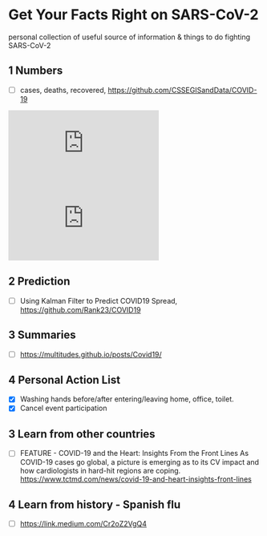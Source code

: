 # Get Your Facts Right on SARS-CoV-2
personal collection of useful source of information &amp; things to do fighting SARS-CoV-2 

## 1 Numbers
- [ ] cases, deaths, recovered, https://github.com/CSSEGISandData/COVID-19

![](https://www.arcgis.com/apps/opsdashboard/index.html#/bda7594740fd40299423467b48e9ecf6)
![dashboard](https://www.arcgis.com/apps/opsdashboard/index.html#/bda7594740fd40299423467b48e9ecf6)

## 2 Prediction
- [ ] Using Kalman Filter to Predict COVID19 Spread, https://github.com/Rank23/COVID19

## 3 Summaries
- [ ] https://multitudes.github.io/posts/Covid19/

## 4 Personal Action List
- [x] Washing hands before/after entering/leaving home, office, toilet.
- [x] Cancel event participation

## 3 Learn from other countries
- [ ] FEATURE - COVID-19 and the Heart: Insights From the Front Lines As COVID-19 cases go global, a picture is emerging as to its CV impact and how cardiologists in hard-hit regions are coping. https://www.tctmd.com/news/covid-19-and-heart-insights-front-lines

## 4 Learn from history - Spanish flu
- [ ] https://link.medium.com/Cr2oZ2VgQ4

